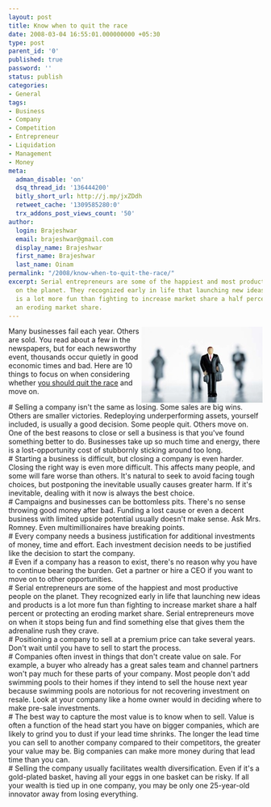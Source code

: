 ```yaml
---
layout: post
title: Know when to quit the race
date: 2008-03-04 16:55:01.000000000 +05:30
type: post
parent_id: '0'
published: true
password: ''
status: publish
categories:
- General
tags:
- Business
- Company
- Competition
- Entrepreneur
- Liquidation
- Management
- Money
meta:
  adman_disable: 'on'
  dsq_thread_id: '136444200'
  bitly_short_url: http://j.mp/jxZDdh
  retweet_cache: '1309585280:0'
  trx_addons_post_views_count: '50'
author:
  login: Brajeshwar
  email: brajeshwar@gmail.com
  display_name: Brajeshwar
  first_name: Brajeshwar
  last_name: Oinam
permalink: "/2008/know-when-to-quit-the-race/"
excerpt: Serial entrepreneurs are some of the happiest and most productive people
  on the planet. They recognized early in life that launching new ideas and products
  is a lot more fun than fighting to increase market share a half percent or protecting
  an eroding market share.
---
```

<p><img src="/static/2008/03/vc.jpg" alt="Know when to quit your business" style="float: right;" />Many businesses fail each year. Others are sold. You read about a few in the newspapers, but for each newsworthy event, thousands occur quietly in good economic times and bad. Here are 10 things to focus on when considering whether <a href="http://www.bizjournals.com/extraedge/consultants/growing_pains/2008/03/03/column12.html">you should quit the race</a> and move on.</p>
<p># Selling a company isn't the same as losing. Some sales are big wins. Others are smaller victories. Redeploying underperforming assets, yourself included, is usually a good decision. Some people quit. Others move on. One of the best reasons to close or sell a business is that you've found something better to do. Businesses take up so much time and energy, there is a lost-opportunity cost of stubbornly sticking around too long.<br />
# Starting a business is difficult, but closing a company is even harder. Closing the right way is even more difficult. This affects many people, and some will fare worse than others. It's natural to seek to avoid facing tough choices, but postponing the inevitable usually causes greater harm. If it's inevitable, dealing with it now is always the best choice.<br />
# Campaigns and businesses can be bottomless pits. There's no sense throwing good money after bad. Funding a lost cause or even a decent business with limited upside potential usually doesn't make sense. Ask Mrs. Romney. Even multimillionaires have breaking points.<br />
# Every company needs a business justification for additional investments of money, time and effort. Each investment decision needs to be justified like the decision to start the company.<br />
# Even if a company has a reason to exist, there's no reason why you have to continue bearing the burden. Get a partner or hire a CEO if you want to move on to other opportunities.<br />
# Serial entrepreneurs are some of the happiest and most productive people on the planet. They recognized early in life that launching new ideas and products is a lot more fun than fighting to increase market share a half percent or protecting an eroding market share. Serial entrepreneurs move on when it stops being fun and find something else that gives them the adrenaline rush they crave.<br />
# Positioning a company to sell at a premium price can take several years. Don't wait until you have to sell to start the process.<br />
# Companies often invest in things that don't create value on sale. For example, a buyer who already has a great sales team and channel partners won't pay much for these parts of your company. Most people don't add swimming pools to their homes if they intend to sell the house next year because swimming pools are notorious for not recovering investment on resale. Look at your company like a home owner would in deciding where to make pre-sale investments.<br />
# The best way to capture the most value is to know when to sell. Value is often a function of the head start you have on bigger companies, which are likely to grind you to dust if your lead time shrinks. The longer the lead time you can sell to another company compared to their competitors, the greater your value may be. Big companies can make more money during that lead time than you can.<br />
# Selling the company usually facilitates wealth diversification. Even if it's a gold-plated basket, having all your eggs in one basket can be risky. If all your wealth is tied up in one company, you may be only one 25-year-old innovator away from losing everything.</p>
